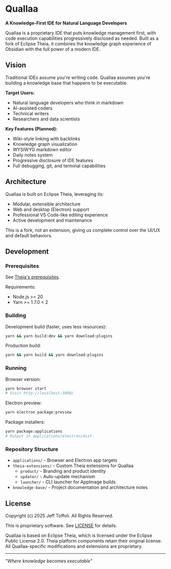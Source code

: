 # Quallaa

**A Knowledge-First IDE for Natural Language Developers**

Quallaa is a proprietary IDE that puts knowledge management first, with code execution capabilities progressively disclosed as needed. Built as a fork of Eclipse Theia, it combines the knowledge graph experience of Obsidian with the full power of a modern IDE.

## Vision

Traditional IDEs assume you're writing code. Quallaa assumes you're building a knowledge base that happens to be executable.

**Target Users:**
- Natural language developers who think in markdown
- AI-assisted coders
- Technical writers
- Researchers and data scientists

**Key Features (Planned):**
- Wiki-style linking with backlinks
- Knowledge graph visualization
- WYSIWYG markdown editor
- Daily notes system
- Progressive disclosure of IDE features
- Full debugging, git, and terminal capabilities

## Architecture

Quallaa is built on Eclipse Theia, leveraging its:
- Modular, extensible architecture
- Web and desktop (Electron) support
- Professional VS Code-like editing experience
- Active development and maintenance

This is a fork, not an extension, giving us complete control over the UI/UX and default behaviors.

## Development

### Prerequisites

See [Theia's prerequisites](https://github.com/eclipse-theia/theia/blob/master/doc/Developing.md#prerequisites).

Requirements:
- Node.js >= 20
- Yarn >= 1.7.0 < 2

### Building

Development build (faster, uses less resources):
```sh
yarn && yarn build:dev && yarn download:plugins
```

Production build:
```sh
yarn && yarn build && yarn download:plugins
```

### Running

Browser version:
```sh
yarn browser start
# Visit http://localhost:3000/
```

Electron preview:
```sh
yarn electron package:preview
```

Package installers:
```sh
yarn package:applications
# Output in applications/electron/dist
```

### Repository Structure

- `applications/` - Browser and Electron app targets
- `theia-extensions/` - Custom Theia extensions for Quallaa
  - `product/` - Branding and product identity
  - `updater/` - Auto-update mechanism
  - `launcher/` - CLI launcher for AppImage builds
- `knowledge-base/` - Project documentation and architecture notes

## License

Copyright (c) 2025 Jeff Toffoli. All Rights Reserved.

This is proprietary software. See [LICENSE](LICENSE) for details.

Quallaa is based on Eclipse Theia, which is licensed under the Eclipse Public License 2.0. Theia platform components retain their original license. All Quallaa-specific modifications and extensions are proprietary.

---

*"Where knowledge becomes executable"*
